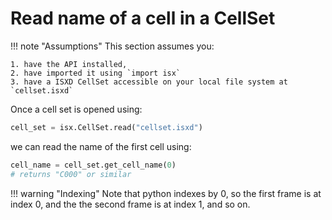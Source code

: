 # Read name of a cell in a CellSet

!!! note "Assumptions"
    This section assumes you: 

    1. have the API installed, 
    2. have imported it using `import isx` 
    3. have a ISXD CellSet accessible on your local file system at `cellset.isxd`


Once a cell set is opened using:


```python
cell_set = isx.CellSet.read("cellset.isxd")
```
we can read the name of the first cell using:

```python
cell_name = cell_set.get_cell_name(0)
# returns "C000" or similar
```


!!! warning "Indexing"
    Note that python indexes by 0, so the first frame is at index 0, and the the second frame is at index 1, and so on. 
